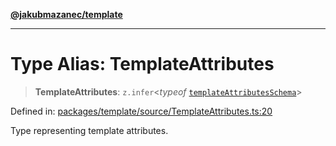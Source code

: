 [**@jakubmazanec/template**](../README.md)

---

# Type Alias: TemplateAttributes

> **TemplateAttributes**: `z.infer`\<_typeof_
> [`templateAttributesSchema`](../variables/templateAttributesSchema.md)\>

Defined in:
[packages/template/source/TemplateAttributes.ts:20](https://github.com/jakubmazanec/tools/blob/d8ee2855cc8c253cbcc5c4d49e7356ff8450cbde/packages/template/source/TemplateAttributes.ts#L20)

Type representing template attributes.
